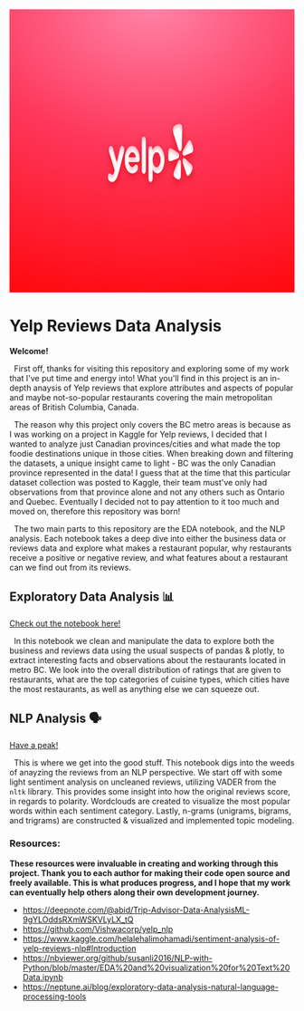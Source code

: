 <img src="./images/yelp-banner.png" width="1200" height="500" class="center"> 

# Yelp Reviews Data Analysis

**Welcome!**

  First off, thanks for visiting this repository and exploring some of my work that I've put time and energy into! What you'll find in this project is an in-depth anaysis of Yelp reviews that explore attributes and aspects of popular and maybe not-so-popular restaurants covering the main metropolitan areas of British Columbia, Canada.
   
  The reason why this project only covers the BC metro areas is because as I was working on a project in Kaggle for Yelp reviews, I decided that I wanted to analyze just Canadian provinces/cities and what made the top foodie destinations unique in those cities. When breaking down and filtering the datasets, a unique insight came to light - BC was the only Canadian province represented in the data! I guess that at the time that this particular dataset collection was posted to Kaggle, their team must've only had observations from that province alone and not any others such as Ontario and Quebec. Eventually I decided not to pay attention to it too much and moved on, therefore this repository was born!
   
  The two main parts to this repository are the EDA notebook, and the NLP analysis. Each notebook takes a deep dive into either the business data or reviews data and explore what makes a restaurant popular, why restaurants receive a positive or negative review, and what features about a restaurant can we find out from its reviews.
   

## Exploratory Data Analysis 📊

[Check out the notebook here!](https://nbviewer.org/github/js3lliott/yelp-reviews-data/blob/main/nbs/eda_pt1.ipynb)

  In this notebook we clean and manipulate the data to explore both the business and reviews data using the usual suspects of pandas & plotly, to extract interesting facts and observations about the restaurants located in metro BC. We look into the overall distribution of ratings that are given to restaurants, what are the top categories of cuisine types, which cities have the most restaurants, as well as anything else we can squeeze out.


## NLP Analysis 🗣

[Have a peak!](https://nbviewer.org/github/js3lliott/yelp-reviews-data/blob/main/nbs/Yelp_Review_NLP_Analysis.ipynb)

  This is where we get into the good stuff. This notebook digs into the weeds of anayzing the reviews from an NLP perspective. We start off with some light sentiment analysis on uncleaned reviews, utilizing VADER from the `nltk` library. This provides some insight into how the original reviews score, in regards to polarity. Wordclouds are created to visualize the most popular words within each sentiment category. Lastly, n-grams (unigrams, bigrams, and trigrams) are constructed & visualized and implemented topic modeling.
  

### Resources:
**These resources were invaluable in creating and working through this project. Thank you to each author for making their code open source and freely available. This is what produces progress, and I hope that my work can eventually help others along their own development journey.**
- https://deepnote.com/@abid/Trip-Advisor-Data-AnalysisML-9gYLOddsRXmWSKVLyLX_tQ
- https://github.com/Vishwacorp/yelp_nlp
- https://www.kaggle.com/helalehalimohamadi/sentiment-analysis-of-yelp-reviews-nlp#Introduction
- https://nbviewer.org/github/susanli2016/NLP-with-Python/blob/master/EDA%20and%20visualization%20for%20Text%20Data.ipynb
- https://neptune.ai/blog/exploratory-data-analysis-natural-language-processing-tools